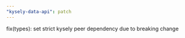 ```yaml
---
"kysely-data-api": patch
---
```


fix(types): set strict kysely peer dependency due to breaking change
